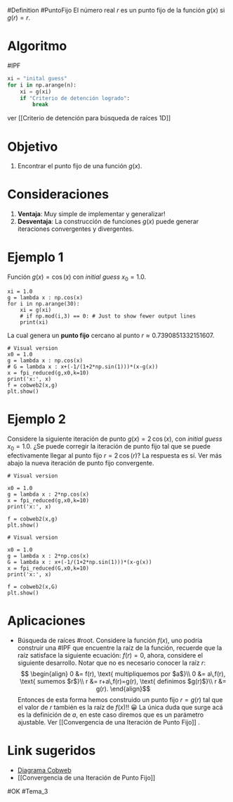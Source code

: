 #Definition #PuntoFijo El número real $r$ es un punto fijo de la función $g(x)$ si $g(r) = r$.

# Algoritmo
#IPF
```python
xi = "inital guess"
for i in np.arange(n):
	xi = g(xi)
	if "Criterio de detención logrado":
		break
```
ver [[Criterio de detención para búsqueda de raíces 1D]] 

# Objetivo
1. Encontrar el punto fijo de una función $g(x)$.

# Consideraciones
1. **Ventaja**: Muy simple de implementar y generalizar!
2. **Desventaja**: La construcción de funciones $g(x)$ puede generar iteraciones convergentes y divergentes.

# Ejemplo 1
Función $g(x)=\cos(x)$ con *initial guess* $x_0=1.0$.
```run-python
xi = 1.0
g = lambda x : np.cos(x)
for i in np.arange(30):
	xi = g(xi)
	# if np.mod(i,3) == 0: # Just to show fewer output lines
	print(xi)
```

La cual genera un **punto fijo** cercano al punto $r\approx0.7390851332151607$.

```run-python
# Visual version
x0 = 1.0
g = lambda x : np.cos(x)
# G = lambda x : x+(-1/(1+2*np.sin(1)))*(x-g(x))
x = fpi_reduced(g,x0,k=10)
print('x:', x)
f = cobweb2(x,g)
plt.show()
```

# Ejemplo 2
Considere la siguiente iteración de punto $g(x)=2\,\cos(x)$, con _initial guess_ $x_0=1.0$. ¿Se puede corregir la iteración de punto fijo tal que se puede efectivamente llegar al punto fijo $r=2\,\cos(r)$? La respuesta es sí. Ver más abajo la nueva iteración de punto fijo convergente.
```run-python
# Visual version

x0 = 1.0
g = lambda x : 2*np.cos(x)
x = fpi_reduced(g,x0,k=10)
print('x:', x)

f = cobweb2(x,g)
plt.show()

```

```run-python
# Visual version

x0 = 1.0
g = lambda x : 2*np.cos(x)
G = lambda x : x+(-1/(1+2*np.sin(1)))*(x-g(x))
x = fpi_reduced(G,x0,k=10)
print('x:', x)

f = cobweb2(x,G)
plt.show()

```
# Aplicaciones
- Búsqueda de raíces #root. Considere la función $f(x)$, uno podría construir una #IPF que encuentre la raíz de la función,  recuerde que la raíz satisface la siguiente ecuación: $f(r)=0$, ahora, considere el siguiente desarrollo. Notar que no es necesario conocer la raíz $r$: $$
  \begin{align}
	  0 &= f(r), \text{ multipliquemos por $a$}\\
	  0 &= a\,f(r), \text{ sumemos $r$}\\
	  r &= r+a\,f(r)=g(r), \text{ definimos $g(r)$}\\
	  r &= g(r).
  \end{align}$$
Entonces de esta forma hemos construido un punto fijo $r=g(r)$ tal que el valor de $r$ también es la raíz de $f(x)$!! 😀 La única duda que surge acá es la definición de $a$, en este caso diremos que es un parámetro ajustable. Ver [[Convergencia de una Iteración de Punto Fijo]] .
# Link sugeridos
- [Diagrama Cobweb](https://en.wikipedia.org/wiki/Cobweb_plot)
- [[Convergencia de una Iteración de Punto Fijo]]

#OK
#Tema_3